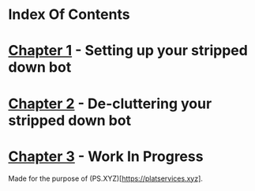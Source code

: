 # Index Of Contents

# [Chapter 1](https://github.com/TheCrazyCatKidz/Welcome-Bot/blob/main/Chapters/Chapter1.md) - Setting up your stripped down bot
# [Chapter 2](https://github.com/TheCrazyCatKidz/Welcome-Bot/blob/main/Chapters/Chapter2.md) - De-cluttering your stripped down bot
# [Chapter 3](https://github.com/TheCrazyCatKidz/Welcome-Bot/blob/main/Chapters/Chapter3.md) - Work In Progress

Made for the purpose of (PS.XYZ)[https://platservices.xyz].
